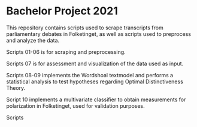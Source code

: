 # Bachelor Project 2021

This repository contains scripts used to scrape transcripts from parliamentary debates in Folketinget, as well as scripts used to preprocess and analyze the data.

Scripts 01-06 is for scraping and preprocessing.

Scripts 07 is for assessment and visualization of the data used as input. 

Scripts 08-09 implements the Wordshoal textmodel and performs a statistical analysis to test hypotheses regarding Optimal Distinctiveness Theory.

Script 10 implements a multivariate classifier to obtain measurements for polarization in Folketinget, used for validation purposes. 

Scripts
